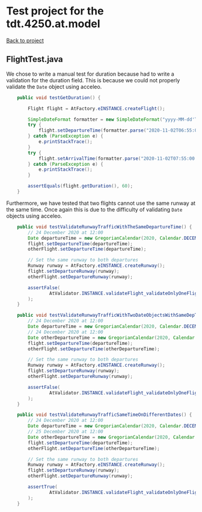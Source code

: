 # Test project for the tdt.4250.at.model

[Back to project](/README.md)

## FlightTest.java

We chose to write a manual test for duration because had to write a validation for the duration field. This is because we could not properly validate the `Date` object using acceleo.

```java
	public void testGetDuration() {

		Flight flight = AtFactory.eINSTANCE.createFlight();

		SimpleDateFormat formatter = new SimpleDateFormat("yyyy-MM-dd'T'HH:mm:ss.SSSZ");
		try {
			flight.setDepartureTime(formatter.parse("2020-11-02T06:55:00.000+0100"));
		} catch (ParseException e) {
			e.printStackTrace();
		}
		try {
			flight.setArrivalTime(formatter.parse("2020-11-02T07:55:00.000+0100"));
		} catch (ParseException e) {
			e.printStackTrace();
		}

		assertEquals(flight.getDuration(), 60);
	}
```

Furthermore, we have tested that two flights cannot use the same runway at the same time. Once again this is due to the difficulty of validating `Date` objects using acceleo.

```java
	public void testValidateRunwayTrafficWithTheSameDepartureTime() {
        // 24 December 2020 at 12:00
        Date departureTime = new GregorianCalendar(2020, Calendar.DECEMBER, 24, 12, 0).getTime();
        flight.setDepartureTime(departureTime);
        otherFlight.setDepartureTime(departureTime);

        // Set the same runway to both departures
        Runway runway = AtFactory.eINSTANCE.createRunway();
        flight.setDepartureRunway(runway);
        otherFlight.setDepartureRunway(runway);

        assertFalse(
                AtValidator.INSTANCE.validateFlight_validateOnlyOneFlightOnRunway(flight, null, null)
        );
	}

	public void testValidateRunwayTrafficWithTwoDateObjectsWithSameDepTime() {
		// 24 December 2020 at 12:00
		Date departureTime = new GregorianCalendar(2020, Calendar.DECEMBER, 24, 12, 0).getTime();
		// 24 December 2020 at 12:00
		Date otherDepartureTime = new GregorianCalendar(2020, Calendar.DECEMBER, 24, 12, 0).getTime();
		flight.setDepartureTime(departureTime);
		otherFlight.setDepartureTime(otherDepartureTime);

		// Set the same runway to both departures
		Runway runway = AtFactory.eINSTANCE.createRunway();
		flight.setDepartureRunway(runway);
		otherFlight.setDepartureRunway(runway);

		assertFalse(
				AtValidator.INSTANCE.validateFlight_validateOnlyOneFlightOnRunway(flight, null, null)
		);
	}

	public void testValidateRunwayTrafficSameTimeOnDifferentDates() {
		// 24 December 2020 at 12:00
		Date departureTime = new GregorianCalendar(2020, Calendar.DECEMBER, 24, 12, 0).getTime();
		// 25 December 2020 at 12:00
		Date otherDepartureTime = new GregorianCalendar(2020, Calendar.DECEMBER, 25, 12, 0).getTime();
		flight.setDepartureTime(departureTime);
		otherFlight.setDepartureTime(otherDepartureTime);

		// Set the same runway to both departures
		Runway runway = AtFactory.eINSTANCE.createRunway();
		flight.setDepartureRunway(runway);
		otherFlight.setDepartureRunway(runway);

		assertTrue(
				AtValidator.INSTANCE.validateFlight_validateOnlyOneFlightOnRunway(flight, null, null)
		);
	}
```
